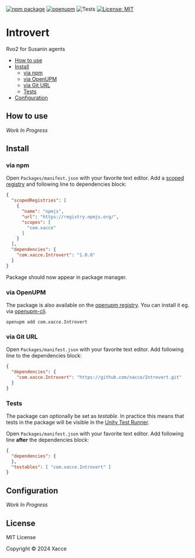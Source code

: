 [![npm package](https://img.shields.io/npm/v/com.xacce.Introvert)](https://www.npmjs.com/package/com.xacce.Introvert)
[![openupm](https://img.shields.io/npm/v/com.xacce.Introvert?label=openupm&registry_uri=https://package.openupm.com)](https://openupm.com/packages/com.xacce.Introvert/)
![Tests](https://github.com/xacce/Introvert/workflows/Tests/badge.svg)
[![License: MIT](https://img.shields.io/badge/License-MIT-green.svg)](https://opensource.org/licenses/MIT)

# Introvert

Rvo2 for Susanin agents

- [How to use](#how-to-use)
- [Install](#install)
  - [via npm](#via-npm)
  - [via OpenUPM](#via-openupm)
  - [via Git URL](#via-git-url)
  - [Tests](#tests)
- [Configuration](#configuration)

<!-- toc -->

## How to use

*Work In Progress*

## Install

### via npm

Open `Packages/manifest.json` with your favorite text editor. Add a [scoped registry](https://docs.unity3d.com/Manual/upm-scoped.html) and following line to dependencies block:
```json
{
  "scopedRegistries": [
    {
      "name": "npmjs",
      "url": "https://registry.npmjs.org/",
      "scopes": [
        "com.xacce"
      ]
    }
  ],
  "dependencies": {
    "com.xacce.Introvert": "1.0.0"
  }
}
```
Package should now appear in package manager.

### via OpenUPM

The package is also available on the [openupm registry](https://openupm.com/packages/com.xacce.Introvert). You can install it eg. via [openupm-cli](https://github.com/openupm/openupm-cli).

```
openupm add com.xacce.Introvert
```

### via Git URL

Open `Packages/manifest.json` with your favorite text editor. Add following line to the dependencies block:
```json
{
  "dependencies": {
    "com.xacce.Introvert": "https://github.com/xacce/Introvert.git"
  }
}
```

### Tests

The package can optionally be set as *testable*.
In practice this means that tests in the package will be visible in the [Unity Test Runner](https://docs.unity3d.com/2017.4/Documentation/Manual/testing-editortestsrunner.html).

Open `Packages/manifest.json` with your favorite text editor. Add following line **after** the dependencies block:
```json
{
  "dependencies": {
  },
  "testables": [ "com.xacce.Introvert" ]
}
```

## Configuration

*Work In Progress*

## License

MIT License

Copyright © 2024 Xacce
